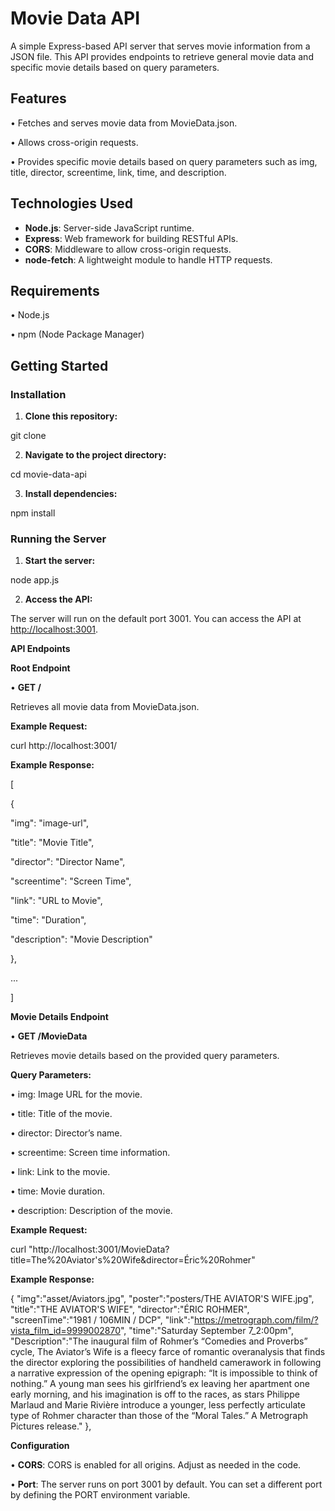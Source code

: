 # Movie Data API

A simple Express-based API server that serves movie information from a JSON file. This API provides endpoints to retrieve general movie data and specific movie details based on query parameters.

## Features

•	Fetches and serves movie data from MovieData.json.

•	Allows cross-origin requests.

•	Provides specific movie details based on query parameters such as img, title, director, screentime, link, time, and description.


## Technologies Used

- **Node.js**: Server-side JavaScript runtime.
- **Express**: Web framework for building RESTful APIs.
- **CORS**: Middleware to allow cross-origin requests.
- **node-fetch**: A lightweight module to handle HTTP requests.

## Requirements

•	Node.js

•	npm (Node Package Manager)

## Getting Started 

### Installation

1.	**Clone this repository:**

git clone <repository-url>

2.	**Navigate to the project directory:**

cd movie-data-api

3.	**Install dependencies:**

npm install

### Running the Server

1.	**Start the server:**

node app.js

2.	**Access the API:**

The server will run on the default port 3001. You can access the API at [http://localhost:3001](http://localhost:3001/).

**API Endpoints**

**Root Endpoint**

•	**GET /**

Retrieves all movie data from MovieData.json.

**Example Request:**

curl http://localhost:3001/

**Example Response:**

[

{

"img": "image-url",

"title": "Movie Title",

"director": "Director Name",

"screentime": "Screen Time",

"link": "URL to Movie",

"time": "Duration",

"description": "Movie Description"

},

...

]

**Movie Details Endpoint**

•	**GET /MovieData**

Retrieves movie details based on the provided query parameters.

**Query Parameters:**

•	img: Image URL for the movie.

•	title: Title of the movie.

•	director: Director’s name.

•	screentime: Screen time information.

•	link: Link to the movie.

•	time: Movie duration.

•	description: Description of the movie.

**Example Request:**

curl "http://localhost:3001/MovieData?title=The%20Aviator's%20Wife&director=Éric%20Rohmer"

**Example Response:**

  {
    "img":"asset/Aviators.jpg",
    "poster":"posters/THE AVIATOR'S WIFE.jpg",
    "title":"THE AVIATOR'S WIFE",
    "director":"ÉRIC ROHMER",
    "screenTime":"1981 / 106MIN / DCP",
    "link":"https://metrograph.com/film/?vista_film_id=9999002870",
    "time":"Saturday September 7_2:00pm",
    "Description":"The inaugural film of Rohmer’s “Comedies and Proverbs” cycle, The Aviator’s Wife is a fleecy farce of romantic overanalysis that finds the director exploring the possibilities of handheld camerawork in following a narrative expression of the opening epigraph: “It is impossible to think of nothing.” A young man sees his girlfriend’s ex leaving her apartment one early morning, and his imagination is off to the races, as stars Philippe Marlaud and Marie Rivière introduce a younger, less perfectly articulate type of Rohmer character than those of the “Moral Tales.” A Metrograph Pictures release."
  },

**Configuration**

•	**CORS**: CORS is enabled for all origins. Adjust as needed in the code.

•	**Port**: The server runs on port 3001 by default. You can set a different port by defining the PORT environment variable.